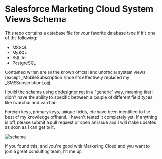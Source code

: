 # Salesforce Marketing Cloud System Views Schema

This repo contains a database file for your favorite database type if it's one of the following:

* MSSQL
* MySQL
* SQLite
* PostgreSQL

Contained within are all the known official and unofficial system views (except \_MobileSubscription since it's effectively replaced my \_SMSSubscriptionLog).

I build the schema using [dbdesigner.net](https://www.dbdesigner.net/) in a "generic" way, meaning that I didn't have the ability to specific between a couple of different field types like nvarchar and varchar.

Foreign keys, primary keys, unique fields, etc have been identified to the best of my knowledge offhand. I haven't tested it completely yet. If anything is off, please submit a pull request or open an issue and I will make updates as soon as I can get to it.

![schema](https://user-images.githubusercontent.com/879186/163687237-75769809-3c77-4b22-9de4-839c6e3a7a10.png)

If you found this, and you're good with Marketing Cloud and you want to join a great consulting team, hit me up.
